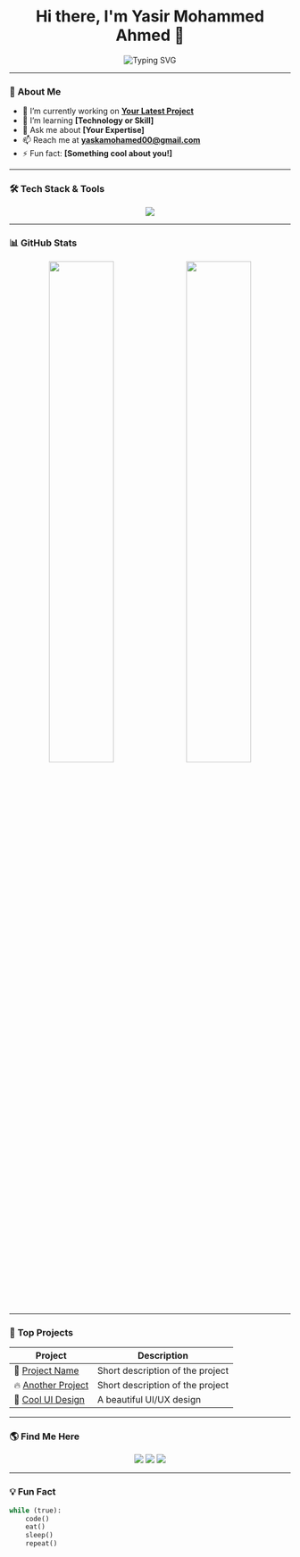 <h1 align="center">Hi there, I'm Yasir Mohammed Ahmed 👋</h1>

<p align="center">
  <img src="https://readme-typing-svg.herokuapp.com?font=Fira+Code&duration=4000&pause=1000&color=36BCF7&center=true&vCenter=true&width=435&lines=Passionate+Developer+%F0%9F%9A%80;Open+Source+Contributor;Lifelong+Learner+%E2%9C%A8" alt="Typing SVG">
</p>

---

### 🌟 **About Me**
- 🔭 I’m currently working on **[Your Latest Project](https://github.com/your-username/your-project)**
- 🌱 I’m learning **[Technology or Skill]**
- 💬 Ask me about **[Your Expertise]**
- 📫 Reach me at **[yaskamohamed00@gmail.com](mailto:yaskamohamed00@gmail.com)**
- ⚡ Fun fact: **[Something cool about you!]**

---

### 🛠️ **Tech Stack & Tools**
<p align="center">
  <img src="https://skillicons.dev/icons?i=html,css,js,react,nodejs,python,java,github,git,figma,docker" />
</p>

---

### 📊 **GitHub Stats**
<p align="center">
  <img width="48%" src="https://github-readme-stats.vercel.app/api?username=4512yasir&show_icons=true&theme=radical" />
  <img width="48%" src="https://github-readme-streak-stats.herokuapp.com/?user=4512yasir&theme=radical" />
</p>

---

### 📌 **Top Projects**
| Project | Description |
|---------|-------------|
| 🚀 [Project Name](https://github.com/your-username/project-name) | Short description of the project |
| 🔥 [Another Project](https://github.com/your-username/another-project) | Short description of the project |
| 🎨 [Cool UI Design](https://github.com/your-username/ui-project) | A beautiful UI/UX design |

---

### 🌎 **Find Me Here**
<p align="center">
  <a href="https://linkedin.com/in/yourprofile"><img src="https://img.shields.io/badge/LinkedIn-%230077B5.svg?&style=for-the-badge&logo=linkedin&logoColor=white" /></a>
  <a href="https://twitter.com/yourhandle"><img src="https://img.shields.io/badge/Twitter-%231DA1F2.svg?&style=for-the-badge&logo=twitter&logoColor=white" /></a>
  <a href="https://your-website.com"><img src="https://img.shields.io/badge/Website-%23000000.svg?&style=for-the-badge&logo=google-chrome&logoColor=white" /></a>
</p>

---

### 💡 **Fun Fact**
```python
while (true):
    code()
    eat()
    sleep()
    repeat()
